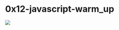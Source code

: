 # 0x12-javascript-warm_up

<img src="https://s3.amazonaws.com/intranet-projects-files/holbertonschool-higher-level_programming+/303/Javascript-535.png.jpeg">
